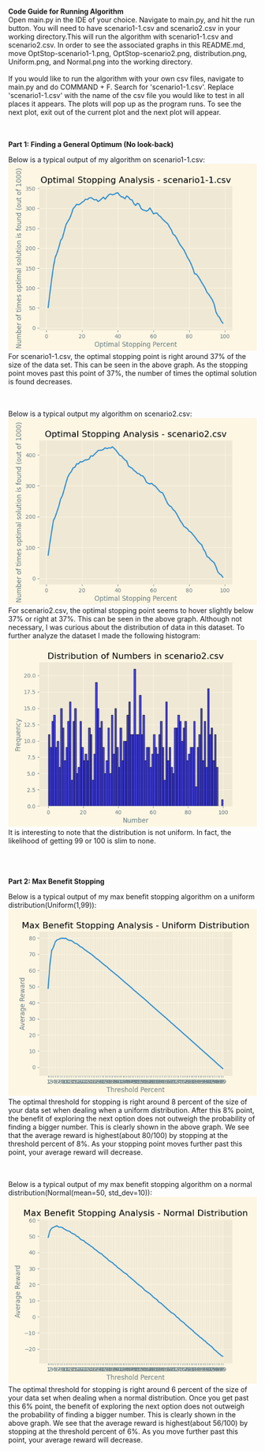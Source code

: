 __Code Guide for Running Algorithm__
<br>
Open main.py in the IDE of your choice. Navigate to main.py, and hit the run button. You will need to have scenario1-1.csv and scenario2.csv in your working directory.This will run the algorithm with scenario1-1.csv and scenario2.csv. In order to
see the associated graphs in this README.md, move OptStop-scenario1-1.png, OptStop-scenario2.png, distribution.png, Uniform.png, and Normal.png into the working directory.
<br>
<br>
If you would like to run the algorithm with your own csv files, navigate to main.py and do COMMAND + F. Search for 'scenario1-1.csv'. 
Replace 'scenario1-1.csv' with the name of the csv file you would like to test in all places it appears. The plots will pop up as the
program runs. To see the next plot, exit out of the current plot and the next plot will appear.
<br>
<br>
<br>


__Part 1: Finding a General Optimum (No look-back)__

Below is a typical output of my algorithm on scenario1-1.csv:
![](OptStop-scenario1-1.png)
<br>
For scenario1-1.csv, the optimal stopping point is right around 37% of the size of the data set. This can be seen in the above graph. As the stopping point
moves past this point of 37%, the number of times the optimal solution is found decreases. 
<br>
<br>
<br>

Below is a typical output my algorithm on scenario2.csv:
![](OptStop-scenario2.png)
<br>
For scenario2.csv, the optimal stopping point seems to hover slightly below 37% or right at 37%. This can be seen in the above graph. Although not necessary, I was curious about the
distribution of data in this dataset. To further analyze the dataset I made the following histogram:
![](distribution.png)
<br>
It is interesting to note that the distribution is not uniform. In fact, the likelihood of getting 99 or 100 is slim to none.
<br>
<br>
<br>
<br>




__Part 2: Max Benefit Stopping__

Below is a typical output of my max benefit stopping algorithm on a uniform distribution(Uniform(1,99)):
![](Uniform.png)
<br>
The optimal threshold for stopping is right around 8 percent of the size of your data set when dealing when a uniform distribution.
After this 8% point, the benefit of exploring the next option does not outweigh the probability of finding a bigger number. This is clearly shown in
the above graph. We see that the average reward is highest(about 80/100) by stopping at the threshold percent of 8%. As your stopping point moves
further past this point, your average reward will decrease.
<br>
<br>
<br>



Below is a typical output of my max benefit stopping algorithm on a normal distribution(Normal(mean=50, std_dev=10)):
![](Normal.png)
<br>
The optimal threshold for stopping is right around 6 percent of the size of your data set when dealing when a normal distribution.
Once you get past this 6% point, the benefit of exploring the next option does not outweigh the probability of finding a bigger number. This is clearly shown in
the above graph. We see that the average reward is highest(about 56/100) by stopping at the threshold percent of 6%. As you move further
past this point, your average reward will decrease. 